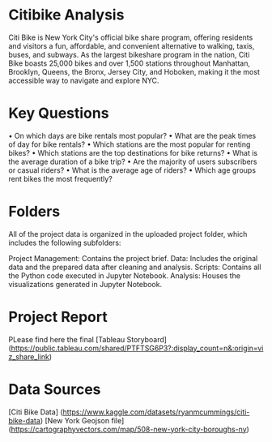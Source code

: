 # Citibike Analysis

Citi Bike is New York City's official bike share program, offering residents and visitors a fun, affordable, and convenient alternative to walking, taxis, buses, and subways. As the largest bikeshare program in the nation, Citi Bike boasts 25,000 bikes and over 1,500 stations throughout Manhattan, Brooklyn, Queens, the Bronx, Jersey City, and Hoboken, making it the most accessible way to navigate and explore NYC.

# Key Questions

• On which days are bike rentals most popular?
• What are the peak times of day for bike rentals?
• Which stations are the most popular for renting bikes?
• Which stations are the top destinations for bike returns?
• What is the average duration of a bike trip?
• Are the majority of users subscribers or casual riders?
• What is the average age of riders?
• Which age groups rent bikes the most frequently?

# Folders

All of the project data is organized in the uploaded project folder, which includes the following subfolders:

Project Management: Contains the project brief.
Data: Includes the original data and the prepared data after cleaning and analysis.
Scripts: Contains all the Python code executed in Jupyter Notebook.
Analysis: Houses the visualizations generated in Jupyter Notebook.

# Project Report

PLease find here the final [Tableau Storyboard] (https://public.tableau.com/shared/PTFTSG6P3?:display_count=n&:origin=viz_share_link)

# Data Sources

[Citi Bike Data] (https://www.kaggle.com/datasets/ryanmcummings/citi-bike-data)
[New York Geojson file] (https://cartographyvectors.com/map/508-new-york-city-boroughs-ny)
